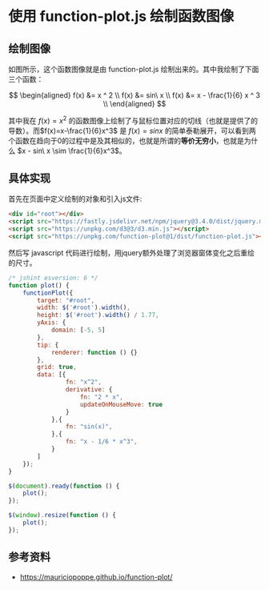 # 使用 function-plot.js 绘制函数图像

[annotation]: <id> (a990ef39-a99d-4b8e-a96f-34e9db046366)
[annotation]: <status> (public)
[annotation]: <create_time> (2019-04-30 16:35:49)
[annotation]: <category> (计算机技术)
[annotation]: <tags> (Javascript)
[annotation]: <comments> (true)


## 绘制图像

<div class="ui segment">
<div id="root"></div>
</div>

<div>
<script src="https://fastly.jsdelivr.net/npm/jquery@3.4.0/dist/jquery.min.js"></script>
<script src="https://unpkg.com/d3@3/d3.min.js"></script>
<script src="https://unpkg.com/function-plot@1/dist/function-plot.js"></script>
</div>

<script>
/* jshint esversion: 6 */
function plot() {
    functionPlot({
        target: "#root",
        width: $('#root').width(),
        height: $('#root').width() / 1.77,
        yAxis: {
            domain: [-5, 5]
        },
        tip: {
            renderer: function () {}
        },
        grid: true,
        data: [{
                fn: "x^2",
                derivative: {
                    fn: "2 * x",
                    updateOnMouseMove: true
                }
            },{
                fn: "sin(x)",
            },{
                fn: "x - 1/6 * x^3",
            }
        ]
    });
}

$(document).ready(function () {
    plot();
});

$(window).resize(function () {
    plot();
});
</script>

如图所示，这个函数图像就是由 function-plot.js 绘制出来的。其中我绘制了下面三个函数：

$$
\begin{aligned}
f(x) &= x ^ 2
\\
f(x) &= sin\ x
\\
f(x) &= x - \frac{1}{6} x ^ 3
\\
\end{aligned}
$$

其中我在 $f(x)=x^2$ 的函数图像上绘制了与鼠标位置对应的切线（也就是提供了的导数）。而$f(x)=x-\frac{1}{6}x^3$ 是 $f(x) = sin x$ 的简单泰勒展开，可以看到两个函数在趋向于0的过程中是及其相似的，也就是所谓的**等价无穷小**，也就是为什么 $x - sin\ x \sim \frac{1}{6}x^3$。

## 具体实现


首先在页面中定义绘制的对象和引入js文件:

```html
<div id="root"></div>
<script src="https://fastly.jsdelivr.net/npm/jquery@3.4.0/dist/jquery.min.js"></script>
<script src="https://unpkg.com/d3@3/d3.min.js"></script>
<script src="https://unpkg.com/function-plot@1/dist/function-plot.js"></script>
```

然后写 javascript 代码进行绘制，用jquery额外处理了浏览器窗体变化之后重绘的尺寸。

```javascript
/* jshint esversion: 6 */
function plot() {
    functionPlot({
        target: "#root",
        width: $('#root').width(),
        height: $('#root').width() / 1.77,
        yAxis: {
            domain: [-5, 5]
        },
        tip: {
            renderer: function () {}
        },
        grid: true,
        data: [{
                fn: "x^2",
                derivative: {
                    fn: "2 * x",
                    updateOnMouseMove: true
                }
            },{
                fn: "sin(x)",
            },{
                fn: "x - 1/6 * x^3",
            }
        ]
    });
}

$(document).ready(function () {
    plot();
});

$(window).resize(function () {
    plot();
});
```

## 参考资料

- <https://mauriciopoppe.github.io/function-plot/>
